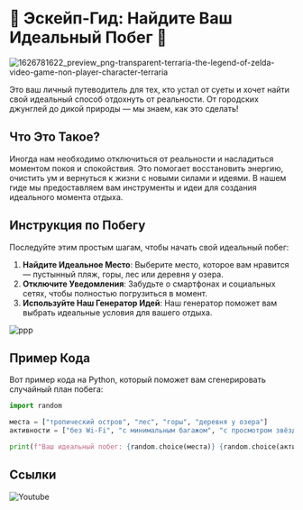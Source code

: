 # 🌟 Эскейп-Гид: Найдите Ваш Идеальный Побег 🌟

![1626781622_preview_png-transparent-terraria-the-legend-of-zelda-video-game-non-player-character-terraria](https://github.com/user-attachments/assets/f1b7f1c5-bcbe-4dbf-9342-f8407fe9a9ec)

Это ваш личный путеводитель для тех, кто устал от суеты и хочет найти свой идеальный способ отдохнуть от реальности. От городских джунглей до дикой природы — мы знаем, как это сделать!

## Что Это Такое?

Иногда нам необходимо отключиться от реальности и насладиться моментом покоя и спокойствия. Это помогает восстановить энергию, очистить ум и вернуться к жизни с новыми силами и идеями. В нашем гиде мы предоставляем вам инструменты и идеи для создания идеального момента отдыха.

## Инструкция по Побегу

Последуйте этим простым шагам, чтобы начать свой идеальный побег:

1. **Найдите Идеальное Место**: Выберите место, которое вам нравится — пустынный пляж, горы, лес или деревня у озера.
2. **Отключите Уведомления**: Забудьте о смартфонах и социальных сетях, чтобы полностью погрузиться в момент.
3. **Используйте Наш Генератор Идей**: Наш генератор поможет вам выбрать идеальные условия для вашего отдыха.

![ppp](https://github.com/user-attachments/assets/fbb2b2b9-19f1-4854-b6d7-0202d057c5fa)

## Пример Кода

Вот пример кода на Python, который поможет вам сгенерировать случайный план побега:


```python
import random

места = ["тропический остров", "лес", "горы", "деревня у озера"]
активности = ["без Wi-Fi", "с минимальным багажом", "с просмотром звёзд"]

print(f"Ваш идеальный побег: {random.choice(места)} {random.choice(активности)}")
```

## Ссылки

![Youtube](https://www.youtube.com/@rimijishow7308)
